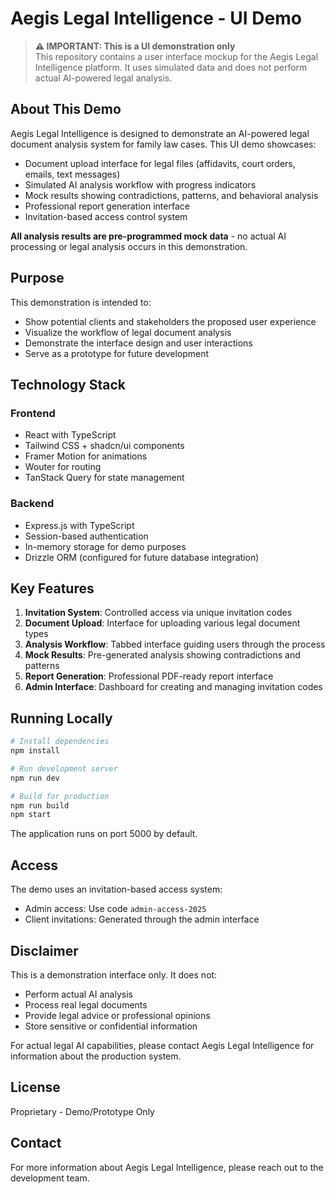 # Aegis Legal Intelligence - UI Demo

> **⚠️ IMPORTANT: This is a UI demonstration only**  
> This repository contains a user interface mockup for the Aegis Legal Intelligence platform. It uses simulated data and does not perform actual AI-powered legal analysis.

## About This Demo

Aegis Legal Intelligence is designed to demonstrate an AI-powered legal document analysis system for family law cases. This UI demo showcases:

- Document upload interface for legal files (affidavits, court orders, emails, text messages)
- Simulated AI analysis workflow with progress indicators
- Mock results showing contradictions, patterns, and behavioral analysis
- Professional report generation interface
- Invitation-based access control system

**All analysis results are pre-programmed mock data** - no actual AI processing or legal analysis occurs in this demonstration.

## Purpose

This demonstration is intended to:
- Show potential clients and stakeholders the proposed user experience
- Visualize the workflow of legal document analysis
- Demonstrate the interface design and user interactions
- Serve as a prototype for future development

## Technology Stack

### Frontend
- React with TypeScript
- Tailwind CSS + shadcn/ui components
- Framer Motion for animations
- Wouter for routing
- TanStack Query for state management

### Backend
- Express.js with TypeScript
- Session-based authentication
- In-memory storage for demo purposes
- Drizzle ORM (configured for future database integration)

## Key Features

1. **Invitation System**: Controlled access via unique invitation codes
2. **Document Upload**: Interface for uploading various legal document types
3. **Analysis Workflow**: Tabbed interface guiding users through the process
4. **Mock Results**: Pre-generated analysis showing contradictions and patterns
5. **Report Generation**: Professional PDF-ready report interface
6. **Admin Interface**: Dashboard for creating and managing invitation codes

## Running Locally

```bash
# Install dependencies
npm install

# Run development server
npm run dev

# Build for production
npm run build
npm start
```

The application runs on port 5000 by default.

## Access

The demo uses an invitation-based access system:
- Admin access: Use code `admin-access-2025`
- Client invitations: Generated through the admin interface

## Disclaimer

This is a demonstration interface only. It does not:
- Perform actual AI analysis
- Process real legal documents
- Provide legal advice or professional opinions
- Store sensitive or confidential information

For actual legal AI capabilities, please contact Aegis Legal Intelligence for information about the production system.

## License

Proprietary - Demo/Prototype Only

## Contact

For more information about Aegis Legal Intelligence, please reach out to the development team.
